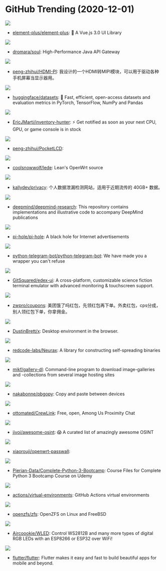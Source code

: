 # GitHub Trending (2020-12-01)

![](https://img.shields.io/badge/Vue-New%201-green?style=flat-square&logo=appveyor)
- [element-plus/element-plus](https://github.com/element-plus/element-plus): 🎉 A Vue.js 3.0 UI Library

![](https://img.shields.io/badge/Java-New%2041-green?style=flat-square&logo=appveyor)
- [dromara/soul](https://github.com/dromara/soul): High-Performance Java API Gateway

![](https://img.shields.io/badge/none-New%20130-green?style=flat-square&logo=appveyor)
- [peng-zhihui/HDMI-PI](https://github.com/peng-zhihui/HDMI-PI): 我设计的一个HDMI转MIPI模块，可以用于驱动各种手机屏幕当显示器用。

![](https://img.shields.io/badge/Python-New%20234-green?style=flat-square&logo=appveyor)
- [huggingface/datasets](https://github.com/huggingface/datasets): 🤗 Fast, efficient, open-access datasets and evaluation metrics in PyTorch, TensorFlow, NumPy and Pandas

![](https://img.shields.io/badge/Python-New%20169-green?style=flat-square&logo=appveyor)
- [EricJMarti/inventory-hunter](https://github.com/EricJMarti/inventory-hunter): ⚡️ Get notified as soon as your next CPU, GPU, or game console is in stock

![](https://img.shields.io/badge/none-New%20327-green?style=flat-square&logo=appveyor)
- [peng-zhihui/PocketLCD](https://github.com/peng-zhihui/PocketLCD): 

![](https://img.shields.io/badge/C-New%2070-green?style=flat-square&logo=appveyor)
- [coolsnowwolf/lede](https://github.com/coolsnowwolf/lede): Lean's OpenWrt source

![](https://img.shields.io/badge/none-New%20465-green?style=flat-square&logo=appveyor)
- [kallydev/privacy](https://github.com/kallydev/privacy): 个人数据泄漏检测网站，适用于近期流传的 40GB+ 数据。

![](https://img.shields.io/badge/Jupyter%20Notebook-New%20155-green?style=flat-square&logo=appveyor)
- [deepmind/deepmind-research](https://github.com/deepmind/deepmind-research): This repository contains implementations and illustrative code to accompany DeepMind publications

![](https://img.shields.io/badge/Shell-New%20328-green?style=flat-square&logo=appveyor)
- [pi-hole/pi-hole](https://github.com/pi-hole/pi-hole): A black hole for Internet advertisements

![](https://img.shields.io/badge/Python-New%20200-green?style=flat-square&logo=appveyor)
- [python-telegram-bot/python-telegram-bot](https://github.com/python-telegram-bot/python-telegram-bot): We have made you a wrapper you can't refuse

![](https://img.shields.io/badge/JavaScript-New%20215-green?style=flat-square&logo=appveyor)
- [GitSquared/edex-ui](https://github.com/GitSquared/edex-ui): A cross-platform, customizable science fiction terminal emulator with advanced monitoring & touchscreen support.

![](https://img.shields.io/badge/Vue-New%2077-green?style=flat-square&logo=appveyor)
- [zwpro/coupons](https://github.com/zwpro/coupons): 美团饿了吗红包，先领红包再下单。外卖红包，cps分成，别人领红包下单，你拿佣金。

![](https://img.shields.io/badge/JavaScript-New%20327-green?style=flat-square&logo=appveyor)
- [DustinBrett/x](https://github.com/DustinBrett/x): Desktop environment in the browser.

![](https://img.shields.io/badge/Go-New%20143-green?style=flat-square&logo=appveyor)
- [redcode-labs/Neurax](https://github.com/redcode-labs/Neurax): A library for constructing self-spreading binaries

![](https://img.shields.io/badge/Python-New%20221-green?style=flat-square&logo=appveyor)
- [mikf/gallery-dl](https://github.com/mikf/gallery-dl): Command-line program to download image-galleries and -collections from several image hosting sites

![](https://img.shields.io/badge/Go-New%20101-green?style=flat-square&logo=appveyor)
- [nakabonne/pbgopy](https://github.com/nakabonne/pbgopy): Copy and paste between devices

![](https://img.shields.io/badge/TypeScript-New%20103-green?style=flat-square&logo=appveyor)
- [ottomated/CrewLink](https://github.com/ottomated/CrewLink): Free, open, Among Us Proximity Chat

![](https://img.shields.io/badge/none-New%20100-green?style=flat-square&logo=appveyor)
- [jivoi/awesome-osint](https://github.com/jivoi/awesome-osint): 😱 A curated list of amazingly awesome OSINT

![](https://img.shields.io/badge/HTML-New%2041-green?style=flat-square&logo=appveyor)
- [xiaorouji/openwrt-passwall](https://github.com/xiaorouji/openwrt-passwall): 

![](https://img.shields.io/badge/Jupyter%20Notebook-New%2089-green?style=flat-square&logo=appveyor)
- [Pierian-Data/Complete-Python-3-Bootcamp](https://github.com/Pierian-Data/Complete-Python-3-Bootcamp): Course Files for Complete Python 3 Bootcamp Course on Udemy

![](https://img.shields.io/badge/PowerShell-New%205-green?style=flat-square&logo=appveyor)
- [actions/virtual-environments](https://github.com/actions/virtual-environments): GitHub Actions virtual environments

![](https://img.shields.io/badge/C-New%20108-green?style=flat-square&logo=appveyor)
- [openzfs/zfs](https://github.com/openzfs/zfs): OpenZFS on Linux and FreeBSD

![](https://img.shields.io/badge/C%2B%2B-New%2038-green?style=flat-square&logo=appveyor)
- [Aircoookie/WLED](https://github.com/Aircoookie/WLED): Control WS2812B and many more types of digital RGB LEDs with an ESP8266 or ESP32 over WiFi!

![](https://img.shields.io/badge/Dart-New%20209-green?style=flat-square&logo=appveyor)
- [flutter/flutter](https://github.com/flutter/flutter): Flutter makes it easy and fast to build beautiful apps for mobile and beyond.

